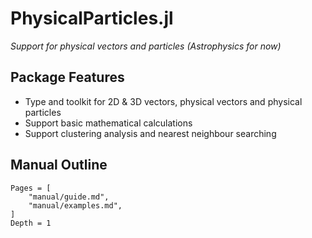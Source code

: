 # PhysicalParticles.jl

*Support for physical vectors and particles (Astrophysics for now)*

## Package Features

- Type and toolkit for 2D & 3D vectors, physical vectors and physical particles
- Support basic mathematical calculations
- Support clustering analysis and nearest neighbour searching

## Manual Outline

```@contents
Pages = [
    "manual/guide.md",
    "manual/examples.md",
]
Depth = 1
```